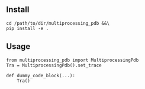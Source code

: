## Install

```
cd /path/to/dir/multiprocessing_pdb &&\
pip install -e .
```

## Usage

```
from multiprocessing_pdb import MultiprocessingPdb
Tra = MultiprocessingPdb().set_trace

def dummy_code_block(...):
    Tra()
```